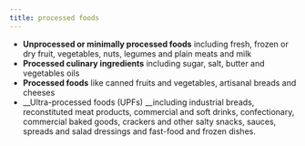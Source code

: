 ```yaml
---
title: processed foods
---
```


- __Unprocessed or minimally processed foods__ including fresh, frozen or dry fruit, vegetables, nuts, legumes and plain meats and milk
- __Processed culinary ingredients__ including sugar, salt, butter and vegetables oils
- __Processed foods__ like canned fruits and vegetables, artisanal breads and cheeses
- __Ultra-processed foods (UPFs) __including industrial breads, reconstituted meat products, commercial and soft drinks, confectionary, commercial baked goods, crackers and other salty snacks, sauces, spreads and salad dressings and fast-food and frozen dishes.